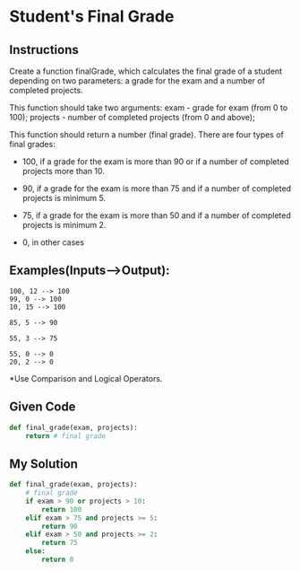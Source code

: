 # Student's Final Grade

## Instructions

Create a function finalGrade, which calculates the final grade of a student depending on two parameters: a grade for the exam and a number of completed projects.

This function should take two arguments: exam - grade for exam (from 0 to 100); projects - number of completed projects (from 0 and above);

This function should return a number (final grade). There are four types of final grades:

- 100, if a grade for the exam is more than 90 or if a number of completed projects more than 10.

- 90, if a grade for the exam is more than 75 and if a number of completed projects is minimum 5.

- 75, if a grade for the exam is more than 50 and if a number of completed projects is minimum 2.

- 0, in other cases

## Examples(Inputs-->Output):

```
100, 12 --> 100
99, 0 --> 100
10, 15 --> 100

85, 5 --> 90

55, 3 --> 75

55, 0 --> 0
20, 2 --> 0
```

*Use Comparison and Logical Operators.

## Given Code
```python
def final_grade(exam, projects):
    return # final grade
```

## My Solution
```python
def final_grade(exam, projects):
    # final grade
    if exam > 90 or projects > 10:
        return 100
    elif exam > 75 and projects >= 5:
        return 90
    elif exam > 50 and projects >= 2:
        return 75
    else:
        return 0

```
